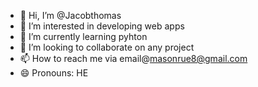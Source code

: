- 👋 Hi, I’m @Jacobthomas
- 👀 I’m interested in developing web apps
- 🌱 I’m currently learning pyhton
- 💞️ I’m looking to collaborate on any project
- 📫 How to reach me via email@masonrue8@gmail.com
- 😄 Pronouns: HE
  

<!---
Jacobthomastext/Jacobthomastext is a ✨ special ✨ repository because its `README.md` (this file) appears on your GitHub profile.
You can click the Preview link to take a look at your changes.
--->
